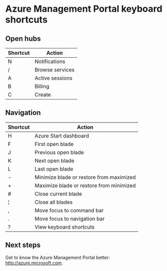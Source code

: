 <properties
   pageTitle="Azure Management Portal keyboard shortcuts | Windows Azure"
   description="This article will always be an up-to-date listing of the keyboard shortcuts that work throughout the Azure Management Portal. Individual services might have their own specialized keyboard shortcuts."
   services="cloud-services"
   documentationCenter=""
   authors="curtand"
   manager="msStevenPo"
   editor=""/>

<tags
	ms.service="multiple"
	ms.date="09/10/2015"
	wacn.date=""/>

# Azure Management Portal keyboard shortcuts

## Open hubs

| Shortcut | Action |
|--------|----------|
| N | Notifications |
| / | Browse services |
| A | Active sessions |
| B | Billing |
| C | Create |

## Navigation

| Shortcut | Action |
|--------|----------|
| H | Azure Start dashboard |
| F | First open blade |
| J | Previous open blade |
| K | Next open blade |
| L | Last open blade |
| - | Minimize blade or restore from maximized |
| + | Maximize blade or restore from minimized |
| # | Close current blade |
| ¦ | Close all blades |
| , | Move focus to command bar |
| . | Move focus to navigation bar |
| ? | View keyboard shortcuts |


## Next steps

Get to know the Azure Management Portal better: http://azure.microsoft.com.